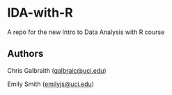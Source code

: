 # IDA-with-R
A repo for the new Intro to Data Analysis with R course

## Authors
Chris Galbraith (<galbraic@uci.edu>)

Emily Smith (<emilyjs@uci.edu>)
